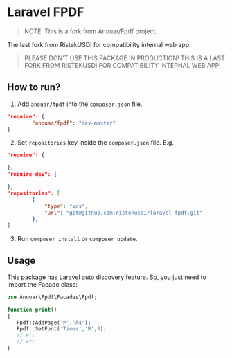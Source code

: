 # Laravel FPDF

> NOTE: This is a fork from Anouar/Fpdf project.

The last fork from RistekUSDI for compatibility internal web app.

> PLEASE DON'T USE THIS PACKAGE IN PRODUCTION! THIS IS A LAST FORK FROM RISTEKUSDI FOR COMPATIBILITY INTERNAL WEB APP!

## How to run?

1. Add `anouar/fpdf` into the `composer.json` file.

```json
"require": {
        "anouar/fpdf": "dev-master"
}
```

2. Set `repositories` key inside the `composer.json` file. E.g.

```json
"require": {

},
"require-dev": {

},
"repositories": [
        {
            "type": "vcs",
            "url": "git@github.com:ristekusdi/laravel-fpdf.git"
        },
]
```

3. Run `composer install` or `composer update`.

## Usage

This package has Laravel auto discovery feature. So, you just need to import the Facade class:

```php
use Anouar\Fpdf\Facades\Fpdf;

function print()
{
   Fpdf::AddPage('P','A4');
   Fpdf::SetFont('Times','B',9);
   // etc
   // etc
}
```